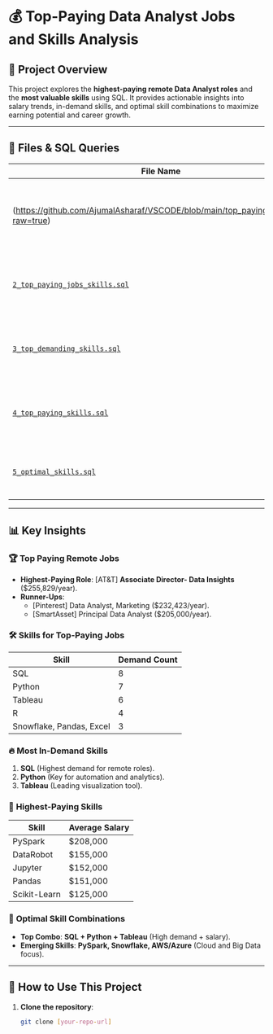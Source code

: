 # 💰 Top-Paying Data Analyst Jobs and Skills Analysis  

## 📌 Project Overview  
This project explores the **highest-paying remote Data Analyst roles** and the **most valuable skills** using SQL. It provides actionable insights into salary trends, in-demand skills, and optimal skill combinations to maximize earning potential and career growth.  

---

## 📂 Files & SQL Queries  

| File Name | Description |  
|-----------|--------------|  
|(https://github.com/AjumalAsharaf/VSCODE/blob/main/top_paying_jobs.png?raw=true)  | Identifies the **top 10 highest-paying remote Data Analyst jobs** with salaries. |  
| [`2_top_paying_jobs_skills.sql`](2_top_paying_jobs_skills.sql) | Maps **skills required for top-paying roles** (e.g., SQL, Python, Tableau). |  
| [`3_top_demanding_skills.sql`](3_top_demanding_skills.sql) | Highlights the **most in-demand skills** for remote Data Analysts. |  
| [`4_top_paying_skills.sql`](4_top_paying_skills.sql) | Analyzes **highest-paying skills** (e.g., PySpark, DataRobot). |  
| [`5_optimal_skills.sql`](5_optimal_skills.sql) | Recommends **optimal skills** balancing high demand and salary. |  

---

## 📊 Key Insights  

### 🏆 **Top Paying Remote Jobs**  
- **Highest-Paying Role**: [AT&T] **Associate Director- Data Insights** ($255,829/year).  
- **Runner-Ups**:  
  - [Pinterest] Data Analyst, Marketing ($232,423/year).  
  - [SmartAsset] Principal Data Analyst ($205,000/year).  

### 🛠️ **Skills for Top-Paying Jobs**  
| Skill | Demand Count |  
|-------|--------------|  
| SQL | 8 |  
| Python | 7 |  
| Tableau | 6 |  
| R | 4 |  
| Snowflake, Pandas, Excel | 3 |  

### 🔥 **Most In-Demand Skills**  
1. **SQL** (Highest demand for remote roles).  
2. **Python** (Key for automation and analytics).  
3. **Tableau** (Leading visualization tool).  

### 💎 **Highest-Paying Skills**  
| Skill | Average Salary |  
|-------|----------------|  
| PySpark | $208,000 |  
| DataRobot | $155,000 |  
| Jupyter | $152,000 |  
| Pandas | $151,000 |  
| Scikit-Learn | $125,000 |  

### 🔗 **Optimal Skill Combinations**  
- **Top Combo**: **SQL + Python + Tableau** (High demand + salary).  
- **Emerging Skills**: **PySpark, Snowflake, AWS/Azure** (Cloud and Big Data focus).  

---

## 🚀 How to Use This Project  

1. **Clone the repository**:  
   ```bash
   git clone [your-repo-url]
